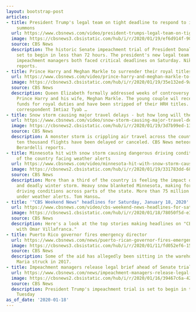 ```yaml
---
layout: bootstrap-post
articles:
- title: President Trump's legal team on tight deadline to respond to impeachment
    summons
  url: https://www.cbsnews.com/video/president-trumps-legal-team-on-tight-deadline-to-respond-to-impeachment-summons/
  image: https://cbsnews3.cbsistatic.com/hub/i/r/2020/01/19/ef6d914f-902c-433c-8ab8-bfefd7ef261e/thumbnail/1200x630/03710a6f9f27266aecbc33a3b062ec7a/0118-en-impeachmentlatest-killion-2010447-640x360.jpg
  source: CBS News
  description: The historic Senate impeachment trial of President Donald Trump is
    set to begin in less than 72 hours. The president's new legal team and congressional
    impeachment managers both faced critical deadlines on Saturday. Nikole Killion
    reports.
- title: Prince Harry and Meghan Markle to surrender their royal titles
  url: https://www.cbsnews.com/video/prince-harry-and-meghan-markle-to-surrender-their-royal-titles/
  image: https://cbsnews3.cbsistatic.com/hub/i/r/2020/01/19/35e132ed-9a61-49ea-9f1e-b8215e003e4b/thumbnail/1200x630/a11fedbcc037cb7553ad5a8df5485de7/0118-en-harrymeghan-tyab-2010443-640x360.jpg
  source: CBS News
  description: Queen Elizabeth formally addressed weeks of controversy surrounding
    Prince Harry and his wife, Meghan Markle. The young couple wil receive no public
    funds for royal duties and have been stripped of their HRH titles. CBS News foreign
    correspondent Imtiaz Tyab …
- title: Snow storm causing major travel delays - but how long will the storm last?
  url: https://www.cbsnews.com/video/snow-storm-causing-major-travel-delays-but-how-long-will-the-storm-last/
  image: https://cbsnews2.cbsistatic.com/hub/i/r/2020/01/19/3d7b99ed-1300-4ba1-9882-7171dd868034/thumbnail/1200x630/1169724efd4d5ed508dff8604e29870c/0118-en-weatherforecast-berardelli-2010433-640x360.jpg
  source: CBS News
  description: A monster storm is crippling air travel across the country. More than
    ten thousand flights have been delayed or canceled. CBS News meteorologist Jeff
    Berardelli reports.
- title: Minnesota hit with snow storm causing dangerous driving conditions, a third
    of the country facing weather alerts
  url: https://www.cbsnews.com/video/minnesota-hit-with-snow-storm-causing-dangerous-driving-conditions-a-third-of-the-country-facing-weather-alerts/
  image: https://cbsnews2.cbsistatic.com/hub/i/r/2020/01/19/331783dd-6842-4313-aa7f-b55d50fd56b3/thumbnail/1200x630/b61809f7625390587bb06aec5575bdb4/0118-en-danerstorm-hanson-2010426-640x360.jpg
  source: CBS News
  description: More than a third of the country is feeling the impact of a powerful
    and deadly winter storm. Heavy snow blanketed Minnesota, making for dangerous
    driving conditions across parts of the state. More than 75 million Americans are
    under weather alerts. Tom Hanso…
- title: '"CBS Weekend News" headlines for Saturday, January 18, 2020'
  url: https://www.cbsnews.com/video/cbs-weekend-news-headlines-for-saturday-january-18-2020/
  image: https://cbsnews1.cbsistatic.com/hub/i/r/2020/01/18/78050f5d-e3f6-47dc-8887-e265c5a62511/thumbnail/1200x630/1dc066a2d1c48bb6dada70617fc18cae/0118-en-headlines-2010420-640x360.jpg
  source: CBS News
  description: Here's a look at the top stories making headlines on "CBS Weekend News
    with Omar Villafranca."
- title: Puerto Rico governor fires emergency director
  url: https://www.cbsnews.com/news/puerto-rican-governor-fires-emergency-director-after-aid-is-found-sitting-in-warehouse-2020-01-18/
  image: https://cbsnews3.cbsistatic.com/hub/i/r/2020/01/11/fd052ef6-15c5-4693-85ba-68c6f5305d33/thumbnail/1200x630/1d4ccef509ff156ad0fc1bc318cb899f/gettyimages-1192561276.jpg
  source: CBS News
  description: Some of the aid has allegedly been sitting in the warehouse since Hurricane
    Maria ​struck in 2017.
- title: Impeachment managers release legal brief ahead of Senate trial
  url: https://www.cbsnews.com/news/impeachment-managers-release-legal-brief-ahead-of-senate-trial-today-2020-01-18/
  image: https://cbsnews2.cbsistatic.com/hub/i/r/2020/01/16/39467c6a-4245-4cef-9d4d-0d9cbcdd1416/thumbnail/1200x630/0f41ad9fad16881027eb9ab63cc1b2f2/senators.png
  source: CBS News
  description: President Trump's impeachment trial is set to begin in the Senate on
    Tuesday
as_of_date: '2020-01-18'
---
```


